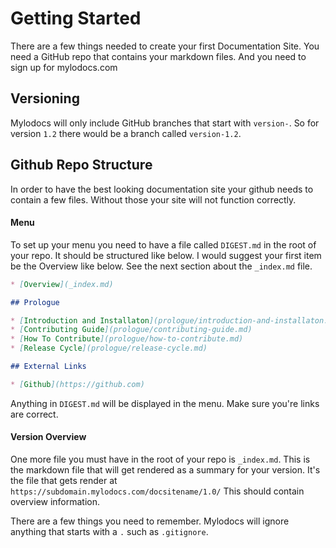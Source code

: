 # Getting Started

There are a few things needed to create your first Documentation Site. You need a GitHub repo that contains your markdown files. And you need to sign up for mylodocs.com



## Versioning 

Mylodocs will only include GitHub branches that start with `version-`. So for version `1.2` there would be a branch called `version-1.2`.



## Github Repo Structure

In order to have the best looking documentation site your github needs to contain a few files. Without those your site will not function correctly.

#### Menu

To set up your menu you need to have a file called `DIGEST.md` in the root of your repo. It should be structured like below. I would suggest your first item be the Overview like below. See the next section about the `_index.md` file. 

```markdown
* [Overview](_index.md)

## Prologue

* [Introduction and Installaton](prologue/introduction-and-installaton.md)
* [Contributing Guide](prologue/contributing-guide.md)
* [How To Contribute](prologue/how-to-contribute.md)
* [Release Cycle](prologue/release-cycle.md)

## External Links

* [Github](https://github.com)
```

Anything in `DIGEST.md` will be displayed in the menu. Make sure you're links are correct. 

#### Version Overview

One more file you must have in the root of your repo is `_index.md`. This is the markdown file that will get rendered as a summary for your version. It's the file that gets render at `https://subdomain.mylodocs.com/docsitename/1.0/` This should contain overview information. 

There are a few things you need to remember. Mylodocs will ignore anything that starts with a `.` such as `.gitignore`.
